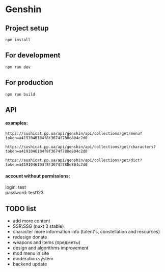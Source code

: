 # Genshin

## Project setup

```
npm install
```

## For development

```
npm run dev
```

## For production

```
npm run build
```

## API

#### examples:
```
https://sushicat.pp.ua/api/genshin/api/collections/get/menu?token=a4191046104f8f3674f788e804c2d0
```
```
https://sushicat.pp.ua/api/genshin/api/collections/get/characters?token=a4191046104f8f3674f788e804c2d0
```
```
https://sushicat.pp.ua/api/genshin/api/collections/get/dict?token=a4191046104f8f3674f788e804c2d0
```

#### account without permissions:
login: test  
password: test123

## TODO list
+ add more content
+ SSR\SSG (nuxt 3 stable)
+ character more information info (talent's, constellation and resources)
+ redesign donate
+ weapons and items (предметы)
+ design and algorithms improvement
+ mod menu in site
+ moderation system
+ backend update
